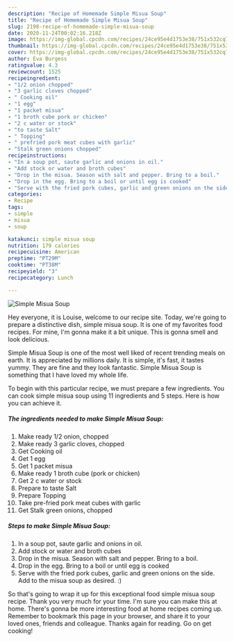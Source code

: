 ```yaml
---
description: "Recipe of Homemade Simple Misua Soup"
title: "Recipe of Homemade Simple Misua Soup"
slug: 2198-recipe-of-homemade-simple-misua-soup
date: 2020-11-24T00:02:16.218Z
image: https://img-global.cpcdn.com/recipes/24ce95e4d1753e38/751x532cq70/simple-misua-soup-recipe-main-photo.jpg
thumbnail: https://img-global.cpcdn.com/recipes/24ce95e4d1753e38/751x532cq70/simple-misua-soup-recipe-main-photo.jpg
cover: https://img-global.cpcdn.com/recipes/24ce95e4d1753e38/751x532cq70/simple-misua-soup-recipe-main-photo.jpg
author: Eva Burgess
ratingvalue: 4.3
reviewcount: 1525
recipeingredient:
- "1/2 onion chopped"
- "3 garlic cloves chopped"
- " Cooking oil"
- "1 egg"
- "1 packet misua"
- "1 broth cube pork or chicken"
- "2 c water or stock"
- "to taste Salt"
- " Topping"
- " prefried pork meat cubes with garlic"
- "Stalk green onions chopped"
recipeinstructions:
- "In a soup pot, saute garlic and onions in oil."
- "Add stock or water and broth cubes"
- "Drop in the misua. Season with salt and pepper. Bring to a boil."
- "Drop in the egg. Bring to a boil or until egg is cooked"
- "Serve with the fried pork cubes, garlic and green onions on the side. Add to the misua soup as desired. :)"
categories:
- Recipe
tags:
- simple
- misua
- soup

katakunci: simple misua soup 
nutrition: 179 calories
recipecuisine: American
preptime: "PT29M"
cooktime: "PT38M"
recipeyield: "3"
recipecategory: Lunch

---
```



![Simple Misua Soup](https://img-global.cpcdn.com/recipes/24ce95e4d1753e38/751x532cq70/simple-misua-soup-recipe-main-photo.jpg)

Hey everyone, it is Louise, welcome to our recipe site. Today, we're going to prepare a distinctive dish, simple misua soup. It is one of my favorites food recipes. For mine, I'm gonna make it a bit unique. This is gonna smell and look delicious.



Simple Misua Soup is one of the most well liked of recent trending meals on earth. It is appreciated by millions daily. It is simple, it's fast, it tastes yummy. They are fine and they look fantastic. Simple Misua Soup is something that I have loved my whole life.


To begin with this particular recipe, we must prepare a few ingredients. You can cook simple misua soup using 11 ingredients and 5 steps. Here is how you can achieve it.

<!--inarticleads1-->

##### The ingredients needed to make Simple Misua Soup:

1. Make ready 1/2 onion, chopped
1. Make ready 3 garlic cloves, chopped
1. Get  Cooking oil
1. Get 1 egg
1. Get 1 packet misua
1. Make ready 1 broth cube (pork or chicken)
1. Get 2 c water or stock
1. Prepare to taste Salt
1. Prepare  Topping
1. Take  pre-fried pork meat cubes with garlic
1. Get Stalk green onions, chopped




<!--inarticleads2-->

##### Steps to make Simple Misua Soup:

1. In a soup pot, saute garlic and onions in oil.
1. Add stock or water and broth cubes
1. Drop in the misua. Season with salt and pepper. Bring to a boil.
1. Drop in the egg. Bring to a boil or until egg is cooked
1. Serve with the fried pork cubes, garlic and green onions on the side. Add to the misua soup as desired. :)




So that's going to wrap it up for this exceptional food simple misua soup recipe. Thank you very much for your time. I'm sure you can make this at home. There's gonna be more interesting food at home recipes coming up. Remember to bookmark this page in your browser, and share it to your loved ones, friends and colleague. Thanks again for reading. Go on get cooking!
